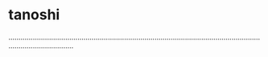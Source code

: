 # tanoshi

............................................................................................................................................................